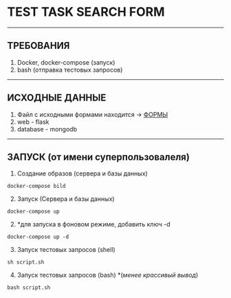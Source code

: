 # TEST TASK SEARCH FORM

---
## ТРЕБОВАНИЯ 
1. Docker, docker-compose (запуск)
2. bash (отправка тестовых запросов)

---

## ИСХОДНЫЕ ДАННЫЕ
1. Файл с исходными формами находится -> [ФОРМЫ](https://github.com/alex-s2222/TestPostForm/blob/main/backend/db/inition.py)
2. web - flask
3. database - mongodb
---

## ЗАПУСК (от имени суперпользовалеля)
1. Создание образов (сервера и базы данных)
```
docker-compose bild
```

2. Запуск (Сервера и базы данных) <br>

```
docker-compose up
```
2.  *для запуска в фоновом режиме, добавить ключ -d
```
docker-compose up -d
```
3. Запуск тестовых запросов (shell)
```
sh script.sh 
```
4. Запуск тестовых запросов (bash) *(*менее крассивый вывод*)
```
bash script.sh 
```
